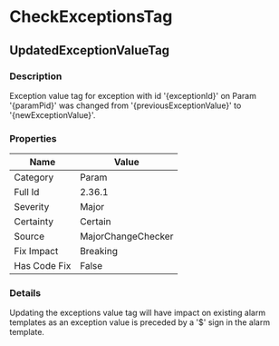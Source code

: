 ﻿---  
uid: MajorChangeChecker_2_36_1  
---

# CheckExceptionsTag

## UpdatedExceptionValueTag

### Description

Exception value tag for exception with id '{exceptionId}' on Param '{paramPid}' was changed from '{previousExceptionValue}' to '{newExceptionValue}'.

### Properties

| Name         | Value              |
| ------------ | ------------------ |
| Category     | Param              |
| Full Id      | 2.36.1             |
| Severity     | Major              |
| Certainty    | Certain            |
| Source       | MajorChangeChecker |
| Fix Impact   | Breaking           |
| Has Code Fix | False              |

### Details

Updating the exceptions value tag will have impact on existing alarm templates as an exception value is preceded by a '$' sign in the alarm template.
